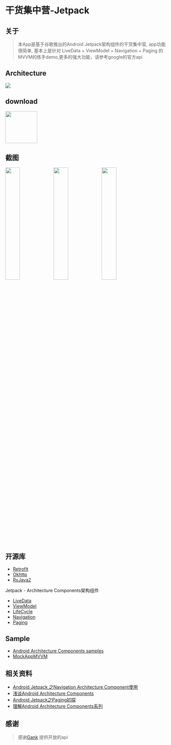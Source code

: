 # 干货集中营-Jetpack

## 关于

>  本App是基于谷歌推出的Android Jetpack架构组件的干货集中营, app功能很简单, 基本上是针对 LiveData + ViewModel + Navigation + Paging 的MVVM的练手demo,更多的强大功能，请参考google的官方api

## Architecture

<img src="screenshots/mvvm.png"/>

## download

<a href="https://fir.im/gankjetpack"> <img src="screenshots/ic_launcher-web.png" width="100px" height="100px"/> </a>

## 截图


<a href="screenshots/o1.png"><img src="screenshots/01.png" width="30%"/></a><a href="screenshots/02.png"><img src="screenshots/02.png" width="30%"/></a><a href="screenshots/03.jpg"><img src="screenshots/03.jpg" width="30%"/></a>

## 开源库

- [Retrofit](http://square.github.io/retrofit/)
- [Okhttp](https://github.com/square/okhttp)
- [RxJava2](https://github.com/ReactiveX/RxJava)

Jetpack - Architecture Components架构组件

- [LiveData](https://developer.android.com/topic/libraries/architecture/livedata)
- [ViewModel](https://developer.android.com/topic/libraries/architecture/viewmodel)
- [LifeCycle](https://developer.android.com/reference/android/arch/lifecycle/Lifecycle)
- [Navigation](https://developer.android.com/topic/libraries/architecture/navigation)
- [Paging](https://developer.android.com/topic/libraries/architecture/paging/)

## Sample

- [Android Architecture Components samples](https://github.com/googlesamples/android-architecture-components)
- [MockAppMVVM](https://github.com/Levi-Moreira/MockAppMVVM)

## 相关资料

- [Android Jetpack 之Navigation Architecture Component使用](http://leoncommons.cn/2018/05/18/Android%20Jetpack%20%E4%B9%8BNavigation%20Architecture%20Component%E4%BD%BF%E7%94%A8/)
- [浅谈Android Architecture Components](http://mycommons.cn/2017/09/15/Android-Architecture-Components/#more)
- [Android Jetpack之Paging初探](http://www.loongwind.com/archives/367.html)
- [理解Android Architecture Components系列](https://www.jianshu.com/p/42eb71ec4a19)

## 感谢

> 感谢[Gank](http://gank.io/api) 提供开放的api
